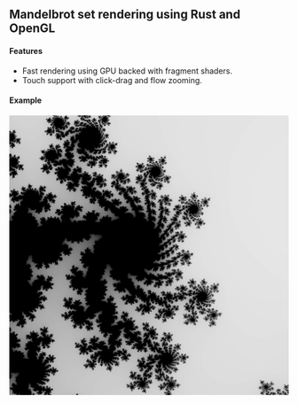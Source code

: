 ## Mandelbrot set rendering using Rust and OpenGL


#### Features

- Fast rendering using GPU backed with fragment shaders.
- Touch support with click-drag and flow zooming.

#### Example

![Mandelbrot](./render.png)
